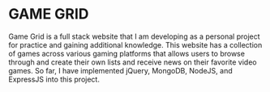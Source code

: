 # GAME GRID

Game Grid is a full stack website that I am developing as a personal project for practice and gaining additional knowledge. This website has a collection of games across various gaming platforms that allows users to browse through and create their own lists and receive news on their favorite video games. So far, I have implemented jQuery, MongoDB, NodeJS, and ExpressJS into this project.
